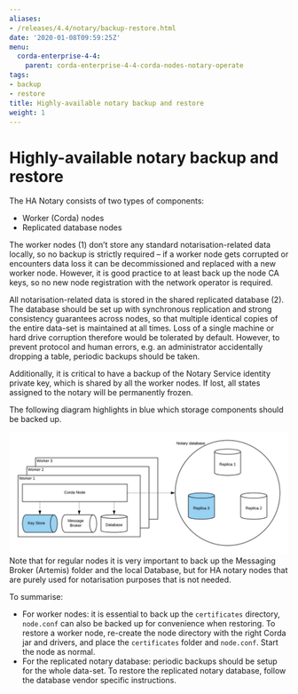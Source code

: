 ```yaml
---
aliases:
- /releases/4.4/notary/backup-restore.html
date: '2020-01-08T09:59:25Z'
menu:
  corda-enterprise-4-4:
    parent: corda-enterprise-4-4-corda-nodes-notary-operate
tags:
- backup
- restore
title: Highly-available notary backup and restore
weight: 1
---
```



# Highly-available notary backup and restore

The HA Notary consists of two types of components:


* Worker (Corda) nodes
* Replicated database nodes

The worker nodes (1) don’t store any standard notarisation-related data locally, so no backup is strictly required – if a worker node gets corrupted or encounters data loss it can be decommissioned and replaced with a new worker node. However, it is good practice to at least back up the node CA keys, so no new node registration with the network operator is required.

All notarisation-related data is stored in the shared replicated database (2). The database should be set up with synchronous replication and strong consistency guarantees across nodes, so that multiple identical copies of the entire data-set is maintained at all times.
Loss of a single machine or hard drive corruption therefore would be tolerated by default.
However, to prevent protocol and human errors, e.g. an administrator accidentally dropping a table, periodic backups should be taken.

Additionally, it is critical to have a backup of the Notary Service identity private key, which is shared by all the worker nodes. If lost, all states assigned to the notary will be permanently frozen.

The following diagram highlights in blue which storage components should be backed up.

![storage components](../resources/storage-components.png "storage components")
Note that for regular nodes it is very important to back up the Messaging Broker (Artemis) folder and the local Database, but for HA notary nodes that are purely used for notarisation purposes that is not needed.

To summarise:


* For worker nodes: it is essential to back up the `certificates` directory, `node.conf` can also be backed up for convenience when restoring. To restore a worker node, re-create the node directory with the right Corda jar and drivers, and place the `certificates` folder and `node.conf`. Start the node as normal.
* For the replicated notary database: periodic backups should be setup for the whole data-set. To restore the replicated notary database, follow the database vendor specific instructions.

